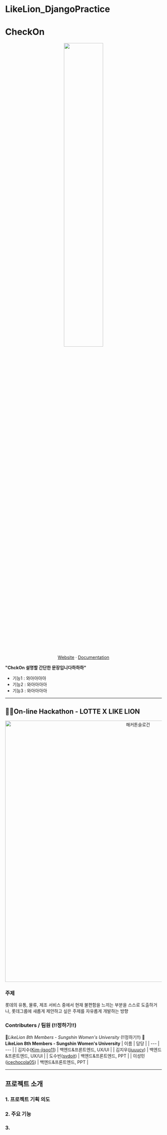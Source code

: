 # LikeLion_DjangoPractice

# CheckOn

<p align="center">
<img src="https://user-images.githubusercontent.com/46602793/96825701-b9bb1080-146c-11eb-99d9-dd3cfe57caf6.png" width="50%">
</p>

<p align="center">
  <a href="https://www.sungshin.ac.kr/sites/main_kor/main.jsp">Website</a>
  ·
  <a href="https://drive.google.com/file/d/1u6kN9E-QRZh2bl-Rcmqq59K7-ks2JAwc/view?usp=sharing">Documentation</a>
</p>  
   
   
   
**"ChckOn 설명할 간단한 문장입니다하하하"**  
- 기능1 : 와아아아아
- 기능2 : 와아아아아
- 기능3 : 와아아아아

***

## 👩‍💻On-line Hackathon - LOTTE X LIKE LION
<p align="center">
<img width="839" alt="해커톤슬로건" src="https://user-images.githubusercontent.com/46602793/96824481-e6b9f400-1469-11eb-8438-06d3f5f282b9.png" width="30%">
</p>

### 주제
롯데의 유통, 물류, 제조 서비스 중에서 현재 불편함을 느끼는 부분을 스스로 도출하거나, 롯데그룹에 새롭게 제안하고 싶은 주제를 자유롭게 개발하는 방향

### Contributers / 팀원 (!!정하기!!)
🦁*LikeLion 8th Members - Sungshin Women's University*  (!!정하기!!)
🦁**LikeLion 8th Members - Sungshin Women's University**
| 이름 | 담당 |
| --- | --- |
| 김지수([Kim-jisoo11](https://github.com/Kim-jisoo11)) | 백엔드&프론트엔드, UX/UI |
| 김지우([jiuuucy](https://github.com/jiuuucy)) | 백엔드&프론트엔드, UX/UI |
| 도수빈([svdoit](https://github.com/svdoit)) | 백엔드&프론트엔드, PPT |
| 이성민([icechocola05](https://github.com/icechocola05)) | 백엔드&프론트엔드, PPT |

***

## 프로젝트 소개
### 1. 프로젝트 기획 의도

### 2. 주요 기능

### 3. 



